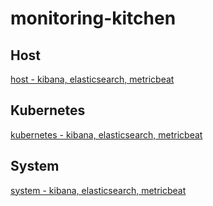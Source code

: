 # monitoring-kitchen

## Host
[host - kibana, elasticsearch, metricbeat](task-001-host)

## Kubernetes
[kubernetes - kibana, elasticsearch, metricbeat](./kubernetes/metricbeat/ReadMe.md)

## System
[system - kibana, elasticsearch, metricbeat](task-002-system)